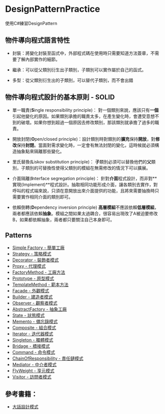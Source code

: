 # DesignPatternPractice
使用C#練習DesignPattern

## 物件導向程式語言特性

* 封裝：將變化封裝至函式中，外部程式碼在使用時只需要知道方法簽章，不需要了解內部實作的細節。

* 繼承：可以從父類別衍生出子類別，子類別可以實作屬於自己的函式。

* 多型：從父類別衍生出的子類別，可以替代子類別，而不會出錯


## 物件導向程式設計的基本原則 - SOLID

* 單一職責(**S**ingle responsibility principle)：
對一個類別來說，應該只有**一個**引起他變化的原因。如果類別承擔的職責太多，在產生變化時，會遭受意想不到的破壞。如果你想到超過一個原因去修改類別，那該類別就承擔了過多的職責。


* 開放封閉(**O**pen/closed principle)：設計類別時對類別的**擴充**保持**開放**，對**修改**保持**封閉**。當面對需求變化時，一定會有無法封閉的變化，這時候就必須構造抽象點來隔離那些變化。


* 里氏替換(**L**iskov substitution principle)：
**子**類別必須可以替換他們的**父**類別，子類別的可替換性使得父類別的模組在無需修改的情況下可以擴展。


* 介面隔離(**I**nterface segregation principle)：
針對**介面**程式設計，而非對**實現(Implement)**程式設計。抽取相同功能形成介面，讓各類別去實作，對呼叫的程式端來說，只須在意開放出來介面提供的功能，且將來需要抽換時只需要實作相同介面的類別即可。


* 依賴倒轉(**D**ependency inversion principle)
**高層模組**不應該依賴**低層模組**，兩者都應該依賴**抽象**。模組之間如果太過耦合，很容易出現改了A被迫要修改B，如果都依賴抽象，兩者都只要關注自己本身即可。



## Patterns

* [Simple Factory - 簡單工廠](https://github.com/BryanYu/DesignPatternPractice/tree/master/SimpleFactory)
* [Strategy - 策略模式](https://github.com/BryanYu/DesignPatternPractice/tree/master/Strategy)
* [Decorator - 裝飾者模式](https://github.com/BryanYu/DesignPatternPractice/tree/master/Decorator)
* [Proxy - 代理模式](https://github.com/BryanYu/DesignPatternPractice/tree/master/Proxy)
* [FactoryMethod - 工廠方法](https://github.com/BryanYu/DesignPatternPractice/tree/master/FactoryMethod)
* [Prototype - 原型模式](https://github.com/BryanYu/DesignPatternPractice/tree/master/Prototype)
* [TemplateMethod - 範本方法](https://github.com/BryanYu/DesignPatternPractice/tree/master/TemplateMethod)
* [Facade - 外觀模式](https://github.com/BryanYu/DesignPatternPractice/tree/master/Facade)
* [Builder - 建造者模式](https://github.com/BryanYu/DesignPatternPractice/tree/master/Builder)
* [Observer - 觀察者模式](https://github.com/BryanYu/DesignPatternPractice/tree/master/Observer)
* [AbstractFactory - 抽象工廠](https://github.com/BryanYu/DesignPatternPractice/tree/master/AbstractFactory) 
* [State - 狀態模式](https://github.com/BryanYu/DesignPatternPractice/tree/master/State) 
* [Memento - 備忘錄模式](https://github.com/BryanYu/DesignPatternPractice/tree/master/Memento)
* [Composite - 組合模式](https://github.com/BryanYu/DesignPatternPractice/tree/master/Composite)
* [Iterator - 迭代器模式](https://github.com/BryanYu/DesignPatternPractice/tree/master/Iterator)
* [Singleton - 獨體模式](https://github.com/BryanYu/DesignPatternPractice/tree/master/Singleton)
* [Bridage - 橋接模式](https://github.com/BryanYu/DesignPatternPractice/tree/master/Bridage)
* [Command - 命令模式](https://github.com/BryanYu/DesignPatternPractice/tree/master/Command)
* [ChainOfResponsibility - 責任鏈模式](https://github.com/BryanYu/DesignPatternPractice/tree/master/ChainOfResponsibility)
* [Mediator - 中介者模式](https://github.com/BryanYu/DesignPatternPractice/tree/master/Mediator)
* [FlyWeight - 享元模式](https://github.com/BryanYu/DesignPatternPractice/tree/master/FlyWeight)
* [Visitor - 訪問者模式](https://github.com/BryanYu/DesignPatternPractice/tree/master/Visitor)

## 參考書籍：
* [大話設計模式](https://www.tenlong.com.tw/products/9789866072116/)
